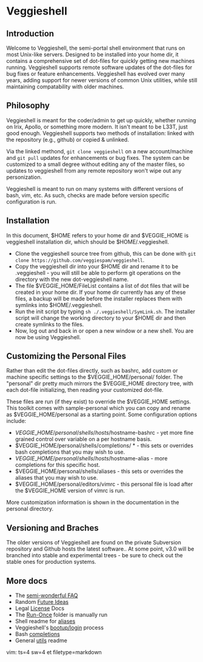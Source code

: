 # Veggieshell

## Introduction 

Welcome to Veggieshell, the semi-portal shell environment that
runs on most Unix-like servers.  Designed to be installed into
your home dir, it contains a comprehensive set of dot-files for
quickly getting new machines running.  Veggieshell supports
remote software updates of the dot-files for bug fixes or feature
enhancements.  Veggieshell has evolved over many years, adding
support for newer versions of common Unix utilities, while still
maintaining compatability with older machines. 

## Philosophy

Veggieshell is meant for the coder/admin to get up quickly, whether
running on Irix, Apollo, or something more modern.  It isn't meant to
be L33T, just good enough.  Veggieshell supports two methods of
installation: linked with the repository (e.g., github) or copied
& unlinked.

Via the linked methond, `git clone veggieshell` on a new
account/machine and `git pull` updates for enhancements or bug
fixes.  The system can be customized to a small degree without
editing any of the master files, so updates to veggieshell from any remote repository won't
wipe out any personization. 

Veggieshell is meant to run on many systems with different
versions of bash, vim, etc.  As such, checks are made before
version specific configuration is run.  

## Installation 

In this document, $HOME refers to your home dir
and $VEGGIE\_HOME is veggieshell installation dir, which should be
$HOME/.veggieshell.
    
*   Clone the veggieshell source tree from github, this can be done with
    `git clone https://github.com/veggiespam/veggieshell`.
*   Copy the veggieshell dir into your $HOME dir and rename it to be
    .veggieshell - you will still be able to perform git operations on 
	the directory with the new dot-veggieshell name.
*   The file $VEGGIE\_HOME/FileList contains a list of dot files
    that will be created
    in your home dir.  If your home dir currently has any of these files, 
	a backup will be made before the installer replaces them with symlinks
    into $HOME/.veggieshell.
*   Run the init script by typing `sh ./.veggieshell/SymLink.sh`.
    The installer script will change the working directory
	to your $HOME dir and then create symlinks to the files.
*   Now, log out and back in or open a new window or a new shell.
    You are now be using Veggieshell.


## Customizing the Personal Files 

Rather than edit the dot-files directly, such as bashrc, add
custom or machine specific settings to the $VEGGIE\_HOME/personal/
folder.  The "personal" dir pretty much mirrors the $VEGGIE\_HOME
directory tree, with each dot-file initializing, then reading
your customized dot-file. 

These files are run (if they exist) to override the $VEGGIE\_HOME
settings.  This toolkit comes with sample-personal which you can
copy and rename as $VEGGIE\_HOME/personal as a starting point.
Some configuration options include:

*   $VEGGIE\_HOME/personal/shells/hosts/$hostname-bashrc - yet more fine grained
    control over variable on a per hostname basis.
*   $VEGGIE\_HOME/personal/shells/completions/ *  - this sets or overrides
    bash completions that you may wish to use.
*   $VEGGIE\_HOME/personal/shells/hosts/$hostname-alias - more completions for
    this specific host.
*   $VEGGIE\_HOME/personal/shells/aliases - this sets or overrides the aliases that
    you may wish to use.
*   $VEGGIE\_HOME/personal/editors/vimrc - this personal file is load after the
    $VEGGIE\_HOME version of vimrc is run.

More customization information is shown in the documentation in the
personal directory.

## Versioning and Braches

The older versions of Veggieshell are found on the private
Subversion repository and Github hosts the latest software..
At some point, v3.0 will be branched into stable
and experimental trees - be sure to check
out the stable ones for production systems.


## More docs

*   The [semi-wonderful FAQ](docs/FAQ.md)
*   Random [Future Ideas](docs/FutureIdeas.md)
*   Legal [License](docs/LICENSE.txt) Docs
*   The [Run-Once](run-once/README.md) folder is manually run
*   Shell readme for [aliases](shells/aliases/README.md)
*   Veggieshell's [bootup/login](shells/boot/README.md) process
*   Bash [completions](shells/completions/README.md)
*   General [utils](utils/README.md) readme

vim: ts=4 sw=4 et filetype=markdown
